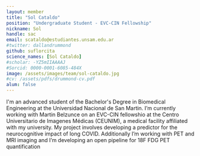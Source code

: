 ```yaml
---
layout: member
title: "Sol Cataldo"
position: "Undergraduate Student - EVC-CIN Fellowship"
nickname: Sol
handle: sac
email: scataldo@estudiantes.unsam.edu.ar
#twitter: dallandrummond
github: suflorcita
science_names: [Sol Cataldo]    
#scholar: -YZ5mIIAAAAJ
#Sorcid: 0000-0001-6085-484X
image: /assets/images/team/sol-cataldo.jpg
#cv: /assets/pdfs/drummond-cv.pdf
alum: false 
---
```


I'm an advanced student of the Bachelor's Degree in Biomedical Engineering at the Universidad Nacional de San Martin. I’m currently working with Martin Belzunce on an EVC-CIN fellowshio at the Centro Universitario de Imagenes Médicas (CEUNIM), a medical facility affiliated with my university. My project involves developing a predictor for the neurocognitive impact of long COVID. Additionally I’m  working with PET and MRI imaging and I’m developing an open pipeline for 18F FDG PET quantification
